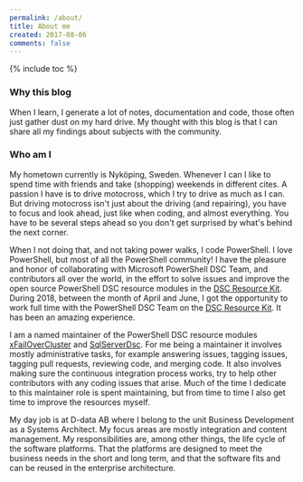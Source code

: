 ```yaml
---
permalink: /about/
title: About me
created: 2017-08-06
comments: false
---
```


{% include toc %}

### Why this blog

When I learn, I generate a lot of notes, documentation and code, those often
just gather dust on my hard drive. My thought with this blog is that I can share
all my findings about subjects with the community.

### Who am I

My hometown currently is Nyköping, Sweden. Whenever I can I like to spend time
with friends and take (shopping) weekends in different cites. A passion I have is
to drive motocross, which I try to drive as much as I can. But driving motocross
isn't just about the driving (and repairing), you have to focus and look ahead,
just like when coding, and almost everything. You have to be several steps ahead
so you don't get surprised by what's behind the next corner.

When I not doing that, and not taking power walks, I code PowerShell.
I love PowerShell, but most of all the PowerShell community! I have the pleasure
and honor of collaborating with Microsoft PowerShell DSC Team, and contributors
all over the world, in the effort to solve issues and improve the open source
PowerShell DSC resource modules in the
[DSC Resource Kit](https://github.com/PowerShell/DscResources). During 2018,
between the month of April and June, I got the opportunity to work full time with
the PowerShell DSC Team on the
[DSC Resource Kit](https://github.com/PowerShell/DscResources).
It has been an amazing experience.

I am a named maintainer of the PowerShell DSC resource modules
[xFailOverCluster](https://github.com/PowerShell/xFailOverCluster) and
[SqlServerDsc](https://github.com/PowerShell/SqlServerDsc).
For me being a maintainer it involves mostly administrative tasks, for example
answering issues, tagging issues, tagging pull requests, reviewing code, and
merging code. It also involves making sure the continuous integration process
works, try to help other contributors with any coding issues that arise.
Much of the time I dedicate to this maintainer role is spent maintaining, but
from time to time I also get time to improve the resources myself.

My day job is at D-data AB where I belong to the unit Business Development as a
Systems Architect.
My focus areas are mostly integration and content management. My responsibilities
are, among other things, the life cycle of the software platforms. That the
platforms are designed to meet the business needs in the short and long term, and
that the software fits and can be reused in the enterprise architecture.
